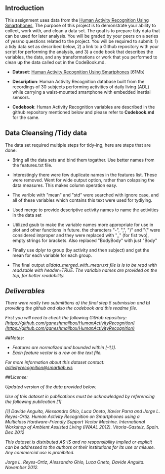 ## Introduction

This assignment uses data from
the <a href="http://archive.ics.uci.edu/ml/datasets/Human+Activity+Recognition+Using+Smartphones ">Human Activity Recognition Using Smartphones</a>, The purpose of this project is to demonstrate your ability to collect, work with, and clean a data set. The goal is to prepare tidy data that can be used for later analysis. You will be graded by your peers on a series of yes/no questions related to the project. You will be required to submit: 1) a tidy data set as described below, 2) a link to a Github repository with your script for performing the analysis, and 3) a code book that describes the variables, the data, and any transformations or work that you performed to clean up the data called out in the CodeBook.md.


* <b>Dataset</b>: <a href="https://d396qusza40orc.cloudfront.net/getdata%2Fprojectfiles%2FUCI%20HAR%20Dataset.zip">Human Activity Recognition Using Smartphones</a> [61Mb]

* <b>Description</b>: Human Activity Recognition database built from the recordings of 30 subjects performing activities of daily living (ADL) while carrying a waist-mounted smartphone with embedded inertial sensors.

* <b>Codebook</b>: Human Activity Recognition variables are described in the github repository mentioned below and please refer to <b>Codebook.md</b> for the same.


## Data Cleansing /Tidy data


The data set required multiple steps for tidy-ing, here are steps that are done:

* Bring all the data sets and bind them togather. Use better names from the features.txt file.

* Interestingly there were few duplicate names in the features list. These were removed. Went for wide output option, rather than colapsing the data measures. This makes column operation easy. 

*  The varible with "mean" and "std" were searched with ignore case, and all of these variables which contains this text were used for tydiying. 

* Used merge to provide descriptive activity names to name the activities in the data set

* Utilized gsub to make the variable names more appropriate for use in plot and other functions in future. the charecters "-", ",", ")" and "(" were considered improper and they were replaced with "_" (for fist two), empty strings for brackets. Also replaced "BodyBody" with just "Body"

* Finally use dplyr to group (by activity and then subject) and get the mean for each variable for each group.

* The final output <i>alldata_merged_with_mean.txt<i> file is is to be read with read.table with header=TRUE. The variable names are provided on the top, for better readability.  

## Deliverables

There were really two submittions a) the final step 5 submission and b) providing the github and also the 
codebook and this readme file.

First you will need to check the following GitHub repository:
[https://github.com/ganeshmailbox/HumanActivityRecognition](https://github.com/ganeshmailbox/HumanActivityRecognition)

##Notes: 
- Features are normalized and bounded within [-1,1].
- Each feature vector is a row on the text file.

For more information about this dataset contact: activityrecognition@smartlab.ws

##License:

Updated version of the data provided below.

Use of this dataset in publications must be acknowledged by referencing the following publication [1] 

[1] Davide Anguita, Alessandro Ghio, Luca Oneto, Xavier Parra and Jorge L. Reyes-Ortiz. Human Activity Recognition on Smartphones using a Multiclass Hardware-Friendly Support Vector Machine. International Workshop of Ambient Assisted Living (IWAAL 2012). Vitoria-Gasteiz, Spain. Dec 2012

This dataset is distributed AS-IS and no responsibility implied or explicit can be addressed to the authors or their institutions for its use or misuse. Any commercial use is prohibited.

Jorge L. Reyes-Ortiz, Alessandro Ghio, Luca Oneto, Davide Anguita. November 2012.

